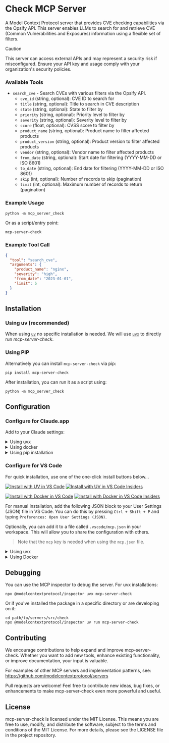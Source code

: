 # Check MCP Server

A Model Context Protocol server that provides CVE checking capabilities via the Opsify API. This server enables LLMs to search for and retrieve CVE (Common Vulnerabilities and Exposures) information using a flexible set of filters.

> [!CAUTION]
> This server can access external APIs and may represent a security risk if misconfigured. Ensure your API key and usage comply with your organization's security policies.

### Available Tools

- `search_cve` - Search CVEs with various filters via the Opsify API.
    - `cve_id` (string, optional): CVE ID to search for
    - `title` (string, optional): Title to search in CVE description
    - `state` (string, optional): State to filter by
    - `priority` (string, optional): Priority level to filter by
    - `severity` (string, optional): Severity level to filter by
    - `score` (float, optional): CVSS score to filter by
    - `product_name` (string, optional): Product name to filter affected products
    - `product_version` (string, optional): Product version to filter affected products
    - `vendor` (string, optional): Vendor name to filter affected products
    - `from_date` (string, optional): Start date for filtering (YYYY-MM-DD or ISO 8601)
    - `to_date` (string, optional): End date for filtering (YYYY-MM-DD or ISO 8601)
    - `skip` (int, optional): Number of records to skip (pagination)
    - `limit` (int, optional): Maximum number of records to return (pagination)

### Example Usage

```python
python -m mcp_server_check
```

Or as a script/entry point:

```shell
mcp-server-check
```

### Example Tool Call

```json
{
  "tool": "search_cve",
  "arguments": {
    "product_name": "nginx",
    "severity": "high",
    "from_date": "2023-01-01",
    "limit": 5
  }
}
```

## Installation

### Using uv (recommended)

When using [`uv`](https://docs.astral.sh/uv/) no specific installation is needed. We will
use [`uvx`](https://docs.astral.sh/uv/guides/tools/) to directly run *mcp-server-check*.

### Using PIP

Alternatively you can install `mcp-server-check` via pip:

```
pip install mcp-server-check
```

After installation, you can run it as a script using:

```
python -m mcp_server_check
```

## Configuration

### Configure for Claude.app

Add to your Claude settings:

<details>
<summary>Using uvx</summary>

```json
"mcpServers": {
  "check": {
    "command": "uvx",
    "args": ["mcp-server-check"]
  }
}
```
</details>

<details>
<summary>Using docker</summary>

```json
"mcpServers": {
  "check": {
    "command": "docker",
    "args": ["run", "-i", "--rm", "mcp/check"]
  }
}
```
</details>

<details>
<summary>Using pip installation</summary>

```json
"mcpServers": {
  "check": {
    "command": "python",
    "args": ["-m", "mcp_server_check"]
  }
}
```
</details>

### Configure for VS Code

For quick installation, use one of the one-click install buttons below...

[![Install with UV in VS Code](https://img.shields.io/badge/VS_Code-UV-0098FF?style=flat-square&logo=visualstudiocode&logoColor=white)](https://insiders.vscode.dev/redirect/mcp/install?name=check&config=%7B%22command%22%3A%22uvx%22%2C%22args%22%3A%5B%22mcp-server-check%22%5D%7D) [![Install with UV in VS Code Insiders](https://img.shields.io/badge/VS_Code_Insiders-UV-24bfa5?style=flat-square&logo=visualstudiocode&logoColor=white)](https://insiders.vscode.dev/redirect/mcp/install?name=check&config=%7B%22command%22%3A%22uvx%22%2C%22args%22%3A%5B%22mcp-server-check%22%5D%7D&quality=insiders)

[![Install with Docker in VS Code](https://img.shields.io/badge/VS_Code-Docker-0098FF?style=flat-square&logo=visualstudiocode&logoColor=white)](https://insiders.vscode.dev/redirect/mcp/install?name=check&config=%7B%22command%22%3A%22docker%22%2C%22args%22%3A%5B%22run%22%2C%22-i%22%2C%22--rm%22%2C%22mcp%2Fcheck%22%5D%7D) [![Install with Docker in VS Code Insiders](https://img.shields.io/badge/VS_Code_Insiders-Docker-24bfa5?style=flat-square&logo=visualstudiocode&logoColor=white)](https://insiders.vscode.dev/redirect/mcp/install?name=check&config=%7B%22command%22%3A%22docker%22%2C%22args%22%3A%5B%22run%22%2C%22-i%22%2C%22--rm%22%2C%22mcp%2Fcheck%22%5D%7D&quality=insiders)

For manual installation, add the following JSON block to your User Settings (JSON) file in VS Code. You can do this by pressing `Ctrl + Shift + P` and typing `Preferences: Open User Settings (JSON)`.

Optionally, you can add it to a file called `.vscode/mcp.json` in your workspace. This will allow you to share the configuration with others.

> Note that the `mcp` key is needed when using the `mcp.json` file.

<details>
<summary>Using uvx</summary>

```json
{
  "mcp": {
    "servers": {
      "check": {
        "command": "uvx",
        "args": ["mcp-server-check"]
      }
    }
  }
}
```
</details>

<details>
<summary>Using Docker</summary>

```json
{
  "mcp": {
    "servers": {
      "check": {
        "command": "docker",
        "args": ["run", "-i", "--rm", "mcp/check"]
      }
    }
  }
}
```
</details>

## Debugging

You can use the MCP inspector to debug the server. For uvx installations:

```
npx @modelcontextprotocol/inspector uvx mcp-server-check
```

Or if you've installed the package in a specific directory or are developing on it:

```
cd path/to/servers/src/check
npx @modelcontextprotocol/inspector uv run mcp-server-check
```

## Contributing

We encourage contributions to help expand and improve mcp-server-check. Whether you want to add new tools, enhance existing functionality, or improve documentation, your input is valuable.

For examples of other MCP servers and implementation patterns, see:
https://github.com/modelcontextprotocol/servers

Pull requests are welcome! Feel free to contribute new ideas, bug fixes, or enhancements to make mcp-server-check even more powerful and useful.

## License

mcp-server-check is licensed under the MIT License. This means you are free to use, modify, and distribute the software, subject to the terms and conditions of the MIT License. For more details, please see the LICENSE file in the project repository.
